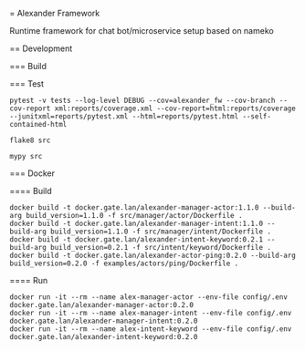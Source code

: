 = Alexander Framework

Runtime framework for chat bot/microservice setup based on nameko


== Development

=== Build

=== Test

```shell
pytest -v tests --log-level DEBUG --cov=alexander_fw --cov-branch --cov-report xml:reports/coverage.xml --cov-report=html:reports/coverage --junitxml=reports/pytest.xml --html=reports/pytest.html --self-contained-html
```


```shell
flake8 src
```


```shell
mypy src
```


=== Docker

==== Build

```shell
docker build -t docker.gate.lan/alexander-manager-actor:1.1.0 --build-arg build_version=1.1.0 -f src/manager/actor/Dockerfile .
docker build -t docker.gate.lan/alexander-manager-intent:1.1.0 --build-arg build_version=1.1.0 -f src/manager/intent/Dockerfile .
docker build -t docker.gate.lan/alexander-intent-keyword:0.2.1 --build-arg build_version=0.2.1 -f src/intent/keyword/Dockerfile .
docker build -t docker.gate.lan/alexander-actor-ping:0.2.0 --build-arg build_version=0.2.0 -f examples/actors/ping/Dockerfile .
```


==== Run

```shell
docker run -it --rm --name alex-manager-actor --env-file config/.env docker.gate.lan/alexander-manager-actor:0.2.0
docker run -it --rm --name alex-manager-intent --env-file config/.env docker.gate.lan/alexander-manager-intent:0.2.0
docker run -it --rm --name alex-intent-keyword --env-file config/.env docker.gate.lan/alexander-intent-keyword:0.2.0
```

